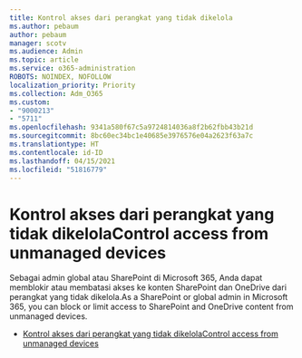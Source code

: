 ```yaml
---
title: Kontrol akses dari perangkat yang tidak dikelola
ms.author: pebaum
author: pebaum
manager: scotv
ms.audience: Admin
ms.topic: article
ms.service: o365-administration
ROBOTS: NOINDEX, NOFOLLOW
localization_priority: Priority
ms.collection: Adm_O365
ms.custom:
- "9000213"
- "5711"
ms.openlocfilehash: 9341a580f67c5a9724814036a8f2b62fbb43b21d
ms.sourcegitcommit: 8bc60ec34bc1e40685e3976576e04a2623f63a7c
ms.translationtype: HT
ms.contentlocale: id-ID
ms.lasthandoff: 04/15/2021
ms.locfileid: "51816779"
---
```

# <a name="control-access-from-unmanaged-devices"></a><span data-ttu-id="fe72f-102">Kontrol akses dari perangkat yang tidak dikelola</span><span class="sxs-lookup"><span data-stu-id="fe72f-102">Control access from unmanaged devices</span></span>

<span data-ttu-id="fe72f-103">Sebagai admin global atau SharePoint di Microsoft 365, Anda dapat memblokir atau membatasi akses ke konten SharePoint dan OneDrive dari perangkat yang tidak dikelola.</span><span class="sxs-lookup"><span data-stu-id="fe72f-103">As a SharePoint or global admin in Microsoft 365, you can block or limit access to SharePoint and OneDrive content from unmanaged devices.</span></span>

- [<span data-ttu-id="fe72f-104">Kontrol akses dari perangkat yang tidak dikelola</span><span class="sxs-lookup"><span data-stu-id="fe72f-104">Control access from unmanaged devices</span></span>](https://docs.microsoft.com/sharepoint/control-access-from-unmanaged-devices)
